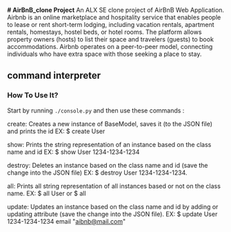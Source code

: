 **# AirBnB_clone Project**
An ALX SE clone project of AirBnB Web Application.
Airbnb is an online marketplace and hospitality service that enables people to
lease or rent short-term lodging, including vacation rentals, apartment rentals,
homestays, hostel beds, or hotel rooms. The platform allows property owners
(hosts) to list their space and travelers (guests) to book accommodations.
Airbnb operates on a peer-to-peer model, connecting individuals who have
extra space with those seeking a place to stay.

## command interpreter

### How To Use It?
Start by running `./console.py` and then use these commands :

create: Creates a new instance of BaseModel, saves it (to the JSON file) and
prints the id
EX: $ create User

show: Prints the string representation of an instance based on the class
name and id
EX: $ show User 1234-1234-1234

destroy: Deletes an instance based on the class name and id (save the
change into the JSON file)
EX: $ destroy User 1234-1234-1234.

all: Prints all string representation of all instances based or not on the
class name.
EX: $ all User or $ all

update: Updates an instance based on the class name and id by adding or updating
attribute (save the change into the JSON file).
EX: $ update User 1234-1234-1234 email "aibnb@mail.com"
